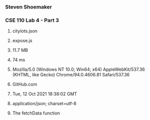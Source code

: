 ### Steven Shoemaker
### CSE 110 Lab 4 - Part 3

1. citylots.json

2. expose.js

3. 11.7 MB

4. 74 ms

5. Mozilla/5.0 (Windows NT 10.0; Win64; x64) AppleWebKit/537.36 (KHTML, like Gecko) Chrome/94.0.4606.81 Safari/537.36

6. GitHub.com

7. Tue, 12 Oct 2021 18:38:02 GMT

8. application/json; charset=utf-8

9. The fetchData function
